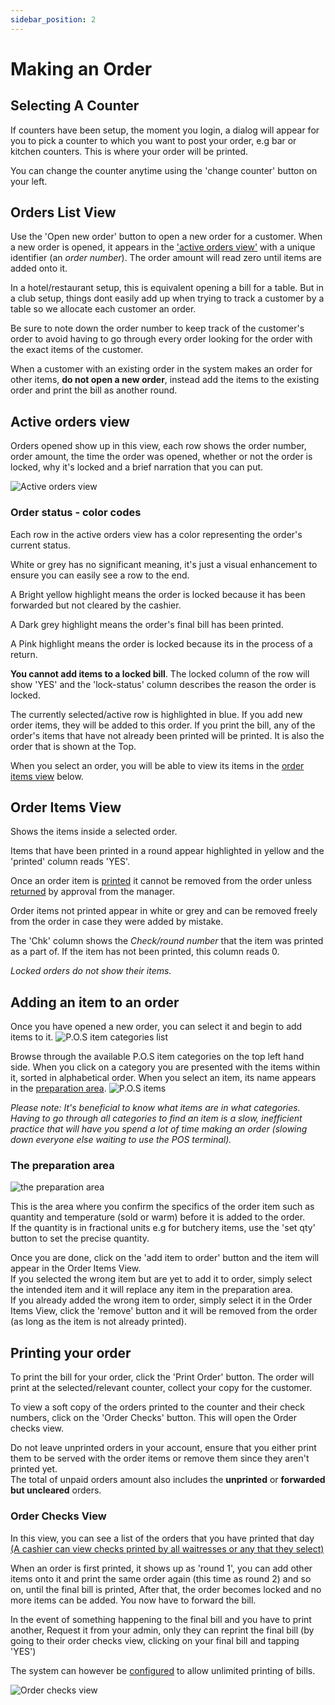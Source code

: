 ```yaml
---
sidebar_position: 2
---
```


# Making an Order

## Selecting A Counter

If counters have been setup, the moment you login, a dialog will appear for you to pick a counter to which you want to post your order, e.g bar or kitchen counters. This is where your order will be printed.

You can change the counter anytime using the 'change counter' button on your left.

## Orders List View

Use the 'Open new order' button to open a new order for a customer. When a new order is opened, it appears in the ['active orders view'](#active-orders-view) with a unique identifier (an *order number*). The order amount will read zero until items are added onto it. 

In a hotel/restaurant setup, this is equivalent opening a bill for a table. But in a club setup, things dont easily add up when trying to track a customer by a table so we allocate each customer an order.

Be sure to note down the order number to keep track of the customer's order to avoid having to go through every order looking for the order with the exact items of the customer. 

When a customer with an existing order in the system makes an order for other items, **do not open a new order**, instead add the items to the existing order and print the bill as another round.

## Active orders view

Orders opened show up in this view, each row shows the order number, order amount, the time the order was opened, whether or not the order is locked, why it's locked and a brief narration that you can put.

![Active orders view](/img/active_orders_view.PNG)

### Order status - color codes

Each row in the active orders view has a color representing the order's current status.

White or grey has no significant meaning, it's just a visual enhancement to ensure you can easily see a row to the end.

A <Highlight bg="yellow" color="black">Bright yellow</Highlight> highlight means the order is locked because it has been forwarded but not cleared by the cashier.  

A <Highlight bg="#666666" color="white">Dark grey</Highlight> highlight means the order's final bill has been printed.

A <Highlight bg="pink" color="black">Pink</Highlight> highlight means the order is locked because its in the process of a return.

**You cannot add items to a locked bill**. The locked column of the row will show 'YES' and the 'lock-status' column describes the reason the order is locked.

The currently selected/active row is highlighted in <Highlight bg="blue" color="white">blue</Highlight>. If you add new order items, they will be added to this order. If you print the bill, any of the order's items that have not already been printed will be printed. It is also the order that is shown at the Top.

When you select an order, you will be able to view its items in the [order items view](#order-items-view) below.

## Order Items View

Shows the items inside a selected order.

Items that have been printed in a round appear highlighted in yellow and the 'printed' column reads 'YES'.

Once an order item is [printed](#printing-your-order) it cannot be removed from the order unless [returned](../returns) by approval from the manager.

Order items not printed appear in white or grey and can be removed freely from the order in case they were added by mistake.

The 'Chk' column shows the *Check/round number* that the item was printed as a part of. If the item has not been printed, this column reads 0.

*Locked orders do not show their items.*

## Adding an item to an order

Once you have opened a new order, you can select it and begin to add items to it. 
![P.O.S item categories list](/img/item_categories.PNG)

Browse through the available P.O.S item categories on the top left hand side. When you click on a category you are presented with the items within it, sorted in alphabetical order. When you select an item, its name appears in the [preparation area](#the-preparation-area).
![P.O.S items](/img/category_items.PNG)

*Please note: It's beneficial to know what items are in what categories. Having to go through all categories to find an item is a slow, inefficient practice that will have you spend a lot of time making an order (slowing down everyone else waiting to use the POS terminal).*

### The preparation area

![the preparation area](/img/preparation_area.PNG)

This is the area where you confirm the specifics of the order item such as quantity and temperature (sold or warm) before it is added to the order.  
If the quantity is in fractional units e.g for butchery items, use the 'set qty' button to set the precise quantity.

Once you are done, click on the 'add item to order' button and the item will appear in the Order Items View.  
If you selected the wrong item but are yet to add it to order, simply select the intended item and it will replace any item in the preparation area.  
If you already added the wrong item to order, simply select it in the Order Items View, click the 'remove' button and it will be removed from the order (as long as the item is not already printed).

## Printing your order

To print the bill for your order, click the 'Print Order' button. The order will print at the selected/relevant counter, collect your copy for the customer.  

To view a soft copy of the orders printed to the counter and their check numbers, click on the 'Order Checks' button. This will open the Order checks view.  

Do not leave unprinted orders in your account, ensure that you either print them to be served with the order items or remove them since they aren't printed yet.  
The total of unpaid orders amount also includes the **unprinted** or **forwarded but uncleared** orders.

### Order Checks View

In this view, you can see a list of the orders that you have printed that day [(A cashier can view checks printed by all waitresses or any that they select)](../pos-cashier/till_summary#view-waiter-checks)

When an order is first printed, it shows up as 'round 1', you can add other items onto it and print the same order again (this time as round 2) and so on, until the final bill is printed, After that, the order becomes locked and no more items can be added. You now have to forward the bill.

In the event of something happening to the final bill and you have to print another, Request it from your admin, only they can reprint the final bill (by going to their order checks view, clicking on your final bill and tapping 'YES')

The system can however be [configured](../configuration#dont_limit_bills_printed) to allow unlimited printing of bills.

![Order checks view](/img/order_checks_view.PNG)

